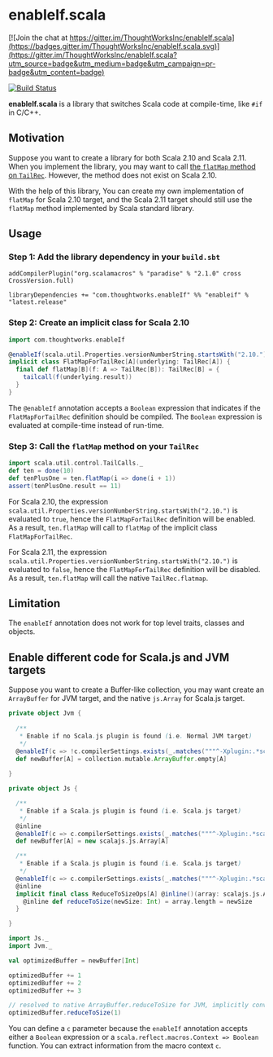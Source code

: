 # enableIf.scala

[![Join the chat at https://gitter.im/ThoughtWorksInc/enableIf.scala](https://badges.gitter.im/ThoughtWorksInc/enableIf.scala.svg)](https://gitter.im/ThoughtWorksInc/enableIf.scala?utm_source=badge&utm_medium=badge&utm_campaign=pr-badge&utm_content=badge)

[![Build Status](https://travis-ci.org/ThoughtWorksInc/enableIf.scala.svg?branch=master)](https://travis-ci.org/ThoughtWorksInc/enableIf.scala)

**enableIf.scala** is a library that switches Scala code at compile-time, like `#if` in C/C++.

## Motivation

Suppose you want to create a library for both Scala 2.10 and Scala 2.11. When you implement the library, you may want to call [the `flatMap` method on `TailRec`](http://www.scala-lang.org/api/current/scala/util/control/TailCalls$$TailRec.html). However, the method does not exist on Scala 2.10.

With the help of this library, You can create my own implementation of `flatMap` for Scala 2.10 target, and the Scala 2.11 target should still use the `flatMap` method implemented by Scala standard library.

## Usage

### Step 1: Add the library dependency in your `build.sbt`

```
addCompilerPlugin("org.scalamacros" % "paradise" % "2.1.0" cross CrossVersion.full)

libraryDependencies += "com.thoughtworks.enableIf" %% "enableif" % "latest.release"
```

### Step 2: Create an implicit class for Scala 2.10

``` scala
import com.thoughtworks.enableIf

@enableIf(scala.util.Properties.versionNumberString.startsWith("2.10."))
implicit class FlatMapForTailRec[A](underlying: TailRec[A]) {
  final def flatMap[B](f: A => TailRec[B]): TailRec[B] = {
    tailcall(f(underlying.result))
  }
}
```

The `@enableIf` annotation accepts a `Boolean` expression that indicates if the `FlatMapForTailRec` definition should be compiled. The `Boolean` expression is evaluated at compile-time instead of run-time.

### Step 3: Call the `flatMap` method on your `TailRec`

``` scala
import scala.util.control.TailCalls._
def ten = done(10)
def tenPlusOne = ten.flatMap(i => done(i + 1))
assert(tenPlusOne.result == 11)
```

For Scala 2.10, the expression `scala.util.Properties.versionNumberString.startsWith("2.10.")` is evaluated to `true`, hence the `FlatMapForTailRec` definition will be enabled. As a result, `ten.flatMap` will call to `flatMap` of the implicit class `FlatMapForTailRec`.

For Scala 2.11, the expression `scala.util.Properties.versionNumberString.startsWith("2.10.")` is evaluated to `false`, hence the `FlatMapForTailRec` definition will be disabled. As a result, `ten.flatMap` will call the native `TailRec.flatmap`.

## Limitation

The `enableIf` annotation does not work for top level traits, classes and objects.

## Enable different code for Scala.js and JVM targets

Suppose you want to create a Buffer-like collection, you may want create an `ArrayBuffer` for JVM target, and the native `js.Array` for Scala.js target.

``` scala
private object Jvm {
  
  /**
   * Enable if no Scala.js plugin is found (i.e. Normal JVM target)
   */
  @enableIf(c => !c.compilerSettings.exists(_.matches("""^-Xplugin:.*scalajs-compiler_[0-9\.\-]*\.jar$""")))
  def newBuffer[A] = collection.mutable.ArrayBuffer.empty[A]
  
}

private object Js {

  /**
   * Enable if a Scala.js plugin is found (i.e. Scala.js target)
   */
  @inline
  @enableIf(c => c.compilerSettings.exists(_.matches("""^-Xplugin:.*scalajs-compiler_[0-9\.\-]*\.jar$""")))
  def newBuffer[A] = new scalajs.js.Array[A]

  /**
   * Enable if a Scala.js plugin is found (i.e. Scala.js target)
   */
  @enableIf(c => c.compilerSettings.exists(_.matches("""^-Xplugin:.*scalajs-compiler_[0-9\.\-]*\.jar$""")))
  @inline
  implicit final class ReduceToSizeOps[A] @inline()(array: scalajs.js.Array[A]) {
    @inline def reduceToSize(newSize: Int) = array.length = newSize
  }

}

import Js._
import Jvm._

val optimizedBuffer = newBuffer[Int]

optimizedBuffer += 1
optimizedBuffer += 2
optimizedBuffer += 3

// resolved to native ArrayBuffer.reduceToSize for JVM, implicitly converted to ReduceToSizeOps for Scala.js
optimizedBuffer.reduceToSize(1)
```

You can define a `c` parameter because the `enableIf` annotation accepts either a `Boolean` expression or a `scala.reflect.macros.Context => Boolean` function. You can extract information from the macro context `c`.
